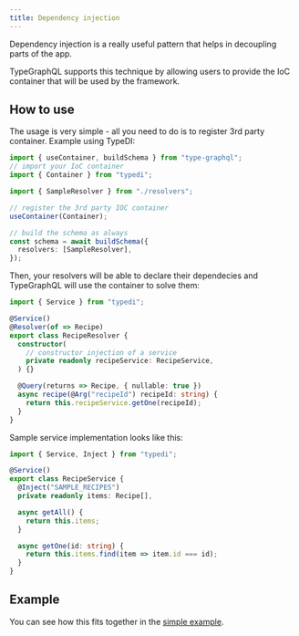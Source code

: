 ```yaml
---
title: Dependency injection
---
```


Dependency injection is a really useful pattern that helps in decoupling parts of the app.

TypeGraphQL supports this technique by allowing users to provide the IoC container that will be used by the framework.

## How to use
The usage is very simple - all you need to do is to register 3rd party container. Example using TypeDI:
```ts
import { useContainer, buildSchema } from "type-graphql";
// import your IoC container
import { Container } from "typedi";

import { SampleResolver } from "./resolvers";

// register the 3rd party IOC container
useContainer(Container);

// build the schema as always
const schema = await buildSchema({
  resolvers: [SampleResolver],
});
```

Then, your resolvers will be able to declare their dependecies and TypeGraphQL will use the container to solve them:

```ts
import { Service } from "typedi";

@Service()
@Resolver(of => Recipe)
export class RecipeResolver {
  constructor(
    // constructor injection of a service
    private readonly recipeService: RecipeService,
  ) {}

  @Query(returns => Recipe, { nullable: true })
  async recipe(@Arg("recipeId") recipeId: string) {
    return this.recipeService.getOne(recipeId);
  }
}
```

Sample service implementation looks like this:

```typescript
import { Service, Inject } from "typedi";

@Service()
export class RecipeService {
  @Inject("SAMPLE_RECIPES")
  private readonly items: Recipe[],

  async getAll() {
    return this.items;
  }

  async getOne(id: string) {
    return this.items.find(item => item.id === id);
  }
}
```

## Example
You can see how this fits together in the [simple example](https://github.com/19majkel94/type-graphql/tree/master/examples/using-container).
 